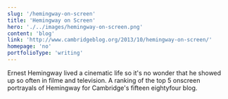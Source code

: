 ```yaml
---
slug: '/hemingway-on-screen'
title: 'Hemingway on Screen'
hero: './../images/hemingway-on-screen.png'
content: 'blog'
link: 'http://www.cambridgeblog.org/2013/10/hemingway-on-screen/'
homepage: 'no'
portfolioType: 'writing'
---
```


Ernest Hemingway lived a cinematic life so it's no wonder that he showed up so often in filme and television. A ranking of the top 5 onscreen portrayals of Hemingway for Cambridge's fifteen eightyfour blog.
